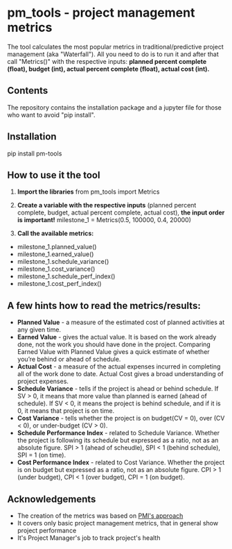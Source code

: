 # pm_tools - project management metrics
The tool calculates the most popular metrics in traditional/predictive project management (aka "Waterfall"). All you need to do is to run it and after that call "Metrics()" with the respective inputs: **planned percent complete (float), budget (int), actual percent complete (float), actual cost (int).** 

## Contents
The repository contains the installation package and a jupyter file for those who want to avoid "pip install".

## Installation

pip install pm-tools

## How to use it the tool

1. **Import the libraries**
from pm_tools import Metrics

2. **Create a variable with the respective inputs** (planned percent complete, budget, actual percent complete, actual cost), **the input order is important!**
milestone_1 = Metrics(0.5, 100000, 0.4, 20000)

2. **Call the available metrics:**
- milestone_1.planned_value()
- milestone_1.earned_value()
- milestone_1.schedule_variance()
- milestone_1.cost_variance()
- milestone_1.schedule_perf_index()
- milestone_1.cost_perf_index()

## A few hints how to read the metrics/results:

- **Planned Value** - a measure of the estimated cost of planned activities at any given time.
- **Earned Value** - gives the actual value. It is based on the work already done, not the work you should have done in the project. Comparing Earned Value with Planned Value gives a quick estimate of whether you’re behind or ahead of schedule.
- **Actual Cost** - a measure of the actual expenses incurred in completing all of the work done to date. Actual Cost gives a broad understanding of project expenses.
- **Schedule Variance** - tells if the project is ahead or behind schedule. If SV > 0, it means that more value than planned is earned (ahead of schedule). If SV < 0, it means the project is behind schedule, and if it is 0, it means that project is on time.
- **Cost Variance** - tells whether the project is on budget(CV = 0), over (CV < 0), or under-budget (CV > 0).
- **Schedule Performance Index** - related to Schedule Variance. Whether the project is following its schedule but expressed as a ratio, not as an absolute figure. SPI > 1 (ahead of scheudle), SPI < 1 (behind schedule), SPI = 1 (on time).
- **Cost Performance Index** - related to Cost Variance. Whether the project is on budget but expressed as a ratio, not as an absolute figure. CPI > 1 (under budget), CPI < 1 (over budget), CPI = 1 (on budget).

## Acknowledgements
- The creation of the metrics was based on [PMI's approach](https://pmi.org) 
- It covers only basic project management metrics, that in general show project performance
- It's Project Manager's job to track project's health

